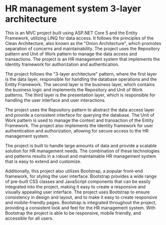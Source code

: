 # HR management system 3-layer architecture
This is an MVC project built using ASP.NET Core 5 and the Entity Framework, utilizing LINQ for data access. It follows the principles of the Clean Architecture, also known as the "Onion Architecture", which promotes separation of concerns and maintainability. The project uses the Repository pattern and Unit of Work pattern to manage the data access and transactions. The project is an HR management system that implements the Identity framework for authorization and authentication.

The project follows the "3-layer architecture" pattern, where the first layer is the data layer, responsible for handling the database operations and the Entity Framework. The second layer is the business layer, which contains the business logic and implements the Repository and Unit of Work patterns. The third layer is the presentation layer, which is responsible for handling the user interface and user interactions.

The project uses the Repository pattern to abstract the data access layer and provide a consistent interface for querying the database. The Unit of Work pattern is used to manage the context and transaction of the Entity Framework. The project also implements the Identity framework for user authentication and authorization, allowing for secure access to the HR management system.

The project is built to handle large amounts of data and provide a scalable solution for HR management needs. The combination of these technologies and patterns results in a robust and maintainable HR management system that is easy to extend and customize.

Additionally, this project also utilizes Bootstrap, a popular front-end framework, for styling the user interface. Bootstrap provides a wide range of pre-built CSS classes and JavaScript components that can be easily integrated into the project, making it easy to create a responsive and visually appealing user interface. The project uses Bootstrap to ensure consistency in design and layout, and to make it easy to create responsive and mobile-friendly pages. Bootstrap is integrated throughout the project, providing a consistent look and feel for the HR management system. With Bootstrap the project is able to be responsive, mobile friendly, and accessible for all users.






